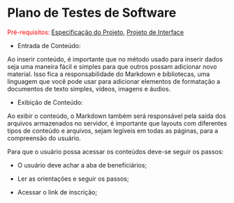 # Plano de Testes de Software

<span style="color:red">Pré-requisitos: <a href="2-Especificação do Projeto.md"> Especificação do Projeto</a></span>, <a href="3-Projeto de Interface.md"> Projeto de Interface</a>

-  Entrada de Conteúdo: 

Ao inserir conteúdo, é importante que no método usado para inserir dados seja uma maneira fácil e simples para que outros possam adicionar novo material. Isso fica a responsabilidade do Markdown e bibliotecas, uma linguagem que você pode usar para adicionar elementos de formatação a documentos de texto simples, vídeos, imagens e áudios.  

-  Exibição de Conteúdo: 

Ao exibir o conteúdo, o Markdown também será responsável pela saída dos arquivos armazenados no servidor, é importante que layouts com diferentes tipos de conteúdo e arquivos, sejam legíveis em todas as páginas, para a compreensão do usuário.  

Para que o usuário possa acessar os conteúdos deve-se seguir os passos: 

- O usuário deve achar a aba de beneficiários; 

- Ler as orientações e seguir os passos; 

- Acessar o link de inscrição; 
 
